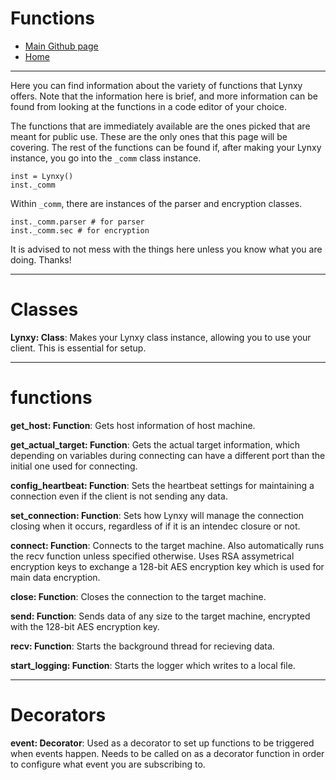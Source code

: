 # Functions
- [Main Github page](https://github.com/SketchedDoughnut/lynxy)
- [Home](/README.md)

***

Here you can find information about the variety of functions that Lynxy offers. Note that the information here is brief, and more information can be found from looking at the functions in a code editor of your choice.

The functions that are immediately available are the ones picked that are meant for public use. These are the only ones that this page will be covering. The rest of the functions can be found if, after making your Lynxy instance, you go into the `_comm` class instance.
    
    inst = Lynxy()
    inst._comm

Within `_comm`, there are instances of the parser and encryption classes.

    inst._comm.parser # for parser
    inst._comm.sec # for encryption

It is advised to not mess with the things here unless you know what you are doing. Thanks!

***

# Classes
**Lynxy: Class**: Makes your Lynxy class instance, allowing you to use your client. This is essential for setup. 

***

# functions
**get_host: Function**: Gets host information of host machine.

**get_actual_target: Function**: Gets the actual target information, which depending on variables during connecting can have a different port than the initial one used for connecting.

**config_heartbeat: Function**: Sets the heartbeat settings for maintaining a connection even if the client is not sending any data.

**set_connection: Function**: Sets how Lynxy will manage the connection closing when it occurs, regardless of if it is an intendec closure or not.

**connect: Function**: Connects to the target machine. Also automatically runs the recv function unless specified otherwise. Uses RSA assymetrical encryption keys to exchange a 128-bit AES encryption key which is used for main data encryption.

**close: Function**: Closes the connection to the target machine.

**send: Function**: Sends data of any size to the target machine, encrypted with the 128-bit AES encryption key.

**recv: Function**: Starts the background thread for recieving data.

**start_logging: Function**: Starts the logger which writes to a local file.

***

# Decorators
**event: Decorator**: Used as a decorator to set up functions to be triggered when events happen. Needs to be called on as a decorator function in order to configure what event you are subscribing to.